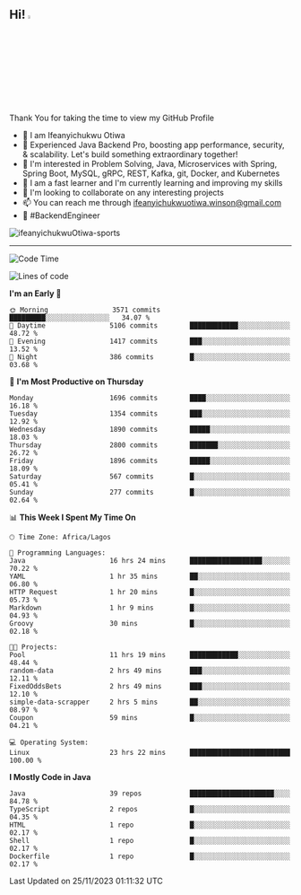 <!-- BLOG-POST-LIST:START --><!-- BLOG-POST-LIST:END -->

## Hi! <img src="https://media.giphy.com/media/hvRJCLFzcasrR4ia7z/giphy.gif" width="4%"> 

Thank You for taking the time to view my GitHub Profile

- 👋 I am Ifeanyichukwu Otiwa
- 🚀 Experienced Java Backend Pro, boosting app performance, security, & scalability. Let's build something extraordinary together!
- 👀 I'm interested in Problem Solving, Java, Microservices with Spring, Spring Boot, MySQL, gRPC, REST, Kafka, git, Docker, and Kubernetes
- 🌱 I am a fast learner and I'm currently learning and improving my skills
- 💞️ I'm looking to collaborate on any interesting projects
- 📫 You can reach me through ifeanyichukwuotiwa.winson@gmail.com
- 🚀 #BackendEngineer

<p align="left" marginTop="10px"> <img src="https://komarev.com/ghpvc/?username=ifeanyichukwuOtiwa-sports&label=Profile%20views&color=0e75b6&style=for-the-badge" alt="ifeanyichukwuOtiwa-sports" /> </p>

***

<!--START_SECTION:waka-->
![Code Time](http://img.shields.io/badge/Code%20Time-1%2C959%20hrs%2022%20mins-blue)

![Lines of code](https://img.shields.io/badge/From%20Hello%20World%20I%27ve%20Written-4.0%20million%20lines%20of%20code-blue)

**I'm an Early 🐤** 

```text
🌞 Morning                3571 commits        █████████░░░░░░░░░░░░░░░░   34.07 % 
🌆 Daytime                5106 commits        ████████████░░░░░░░░░░░░░   48.72 % 
🌃 Evening                1417 commits        ███░░░░░░░░░░░░░░░░░░░░░░   13.52 % 
🌙 Night                  386 commits         █░░░░░░░░░░░░░░░░░░░░░░░░   03.68 % 
```
📅 **I'm Most Productive on Thursday** 

```text
Monday                   1696 commits        ████░░░░░░░░░░░░░░░░░░░░░   16.18 % 
Tuesday                  1354 commits        ███░░░░░░░░░░░░░░░░░░░░░░   12.92 % 
Wednesday                1890 commits        █████░░░░░░░░░░░░░░░░░░░░   18.03 % 
Thursday                 2800 commits        ███████░░░░░░░░░░░░░░░░░░   26.72 % 
Friday                   1896 commits        █████░░░░░░░░░░░░░░░░░░░░   18.09 % 
Saturday                 567 commits         █░░░░░░░░░░░░░░░░░░░░░░░░   05.41 % 
Sunday                   277 commits         █░░░░░░░░░░░░░░░░░░░░░░░░   02.64 % 
```


📊 **This Week I Spent My Time On** 

```text
🕑︎ Time Zone: Africa/Lagos

💬 Programming Languages: 
Java                     16 hrs 24 mins      ██████████████████░░░░░░░   70.22 % 
YAML                     1 hr 35 mins        ██░░░░░░░░░░░░░░░░░░░░░░░   06.80 % 
HTTP Request             1 hr 20 mins        █░░░░░░░░░░░░░░░░░░░░░░░░   05.73 % 
Markdown                 1 hr 9 mins         █░░░░░░░░░░░░░░░░░░░░░░░░   04.93 % 
Groovy                   30 mins             █░░░░░░░░░░░░░░░░░░░░░░░░   02.18 % 

🐱‍💻 Projects: 
Pool                     11 hrs 19 mins      ████████████░░░░░░░░░░░░░   48.44 % 
random-data              2 hrs 49 mins       ███░░░░░░░░░░░░░░░░░░░░░░   12.11 % 
FixedOddsBets            2 hrs 49 mins       ███░░░░░░░░░░░░░░░░░░░░░░   12.10 % 
simple-data-scrapper     2 hrs 5 mins        ██░░░░░░░░░░░░░░░░░░░░░░░   08.97 % 
Coupon                   59 mins             █░░░░░░░░░░░░░░░░░░░░░░░░   04.21 % 

💻 Operating System: 
Linux                    23 hrs 22 mins      █████████████████████████   100.00 % 
```

**I Mostly Code in Java** 

```text
Java                     39 repos            █████████████████████░░░░   84.78 % 
TypeScript               2 repos             █░░░░░░░░░░░░░░░░░░░░░░░░   04.35 % 
HTML                     1 repo              █░░░░░░░░░░░░░░░░░░░░░░░░   02.17 % 
Shell                    1 repo              █░░░░░░░░░░░░░░░░░░░░░░░░   02.17 % 
Dockerfile               1 repo              █░░░░░░░░░░░░░░░░░░░░░░░░   02.17 % 
```




 Last Updated on 25/11/2023 01:11:32 UTC
<!--END_SECTION:waka-->

<!--
<p align="center">
![trophy](https://github-profile-trophy.vercel.app/?username=ifeanyichukwuOtiwa-sports&theme=onedark) (https://github.com/ryo-ma/github-profile-trophy)
</p>
-->

<!---
ifeanyi-otiwa/ifeanyi-otiwa is a ✨ special ✨ repository because its `README.md` (this file) appears on your GitHub profile.
You can click the Preview link to take a look at your changes.
--->
